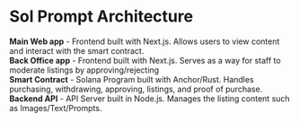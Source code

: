 
# Sol Prompt Architecture

**Main Web app** - Frontend built with Next.js. Allows users to view content and interact with the smart contract.  
**Back Office app** - Frontend built with Next.js. Serves as a way for staff to moderate listings by approving/rejecting  
**Smart Contract** - Solana Program built with Anchor/Rust. Handles purchasing, withdrawing, approving, listings, and proof of purchase.  
**Backend API** - API Server built in Node.js. Manages the listing content such as Images/Text/Prompts.
